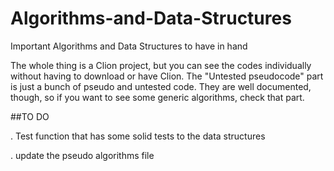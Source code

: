 # Algorithms-and-Data-Structures
Important Algorithms and Data Structures to have in hand

The whole thing is a Clion project, but you can see the codes individually without having to download or have Clion.
The "Untested pseudocode" part is just a bunch of pseudo and untested code. They are well documented, though, so if you want to see
some generic algorithms, check that part.

##TO DO
  
  . Test function that has some solid tests to the data structures
  
  . update the pseudo algorithms file
